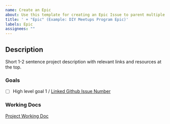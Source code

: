 ```yaml
---
name: Create an Epic
about: Use this template for creating an Epic Issue to parent multiple issues.
title: ' + "Epic" (Example: DIY Meetups Program Epic)'
labels: Epic
assignees: ""
---
```


## Description

Short 1-2 sentence project description with relevant links and resources at the top.

### Goals

- [ ] High level goal 1 / [Linked Github Issue Number](https://link)

### Working Docs

[Project Working Doc](https://link.me)
